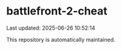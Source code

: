 # battlefront-2-cheat

Last updated: 2025-06-26 10:52:14

This repository is automatically maintained.
